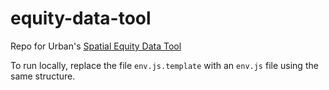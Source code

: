 # equity-data-tool

Repo for Urban's [Spatial Equity Data Tool](https://apps.urban.org/features/equity-data-tool/index.html)

To run locally, replace the file `env.js.template` with an `env.js` file using the same structure.
